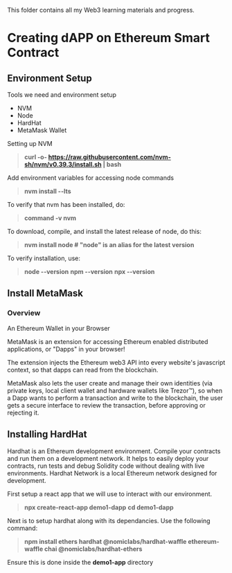 This folder contains all my Web3 learning materials and progress. 

# Creating dAPP on Ethereum Smart Contract 

## Environment Setup

Tools we need and environment setup
- NVM
- Node
- HardHat
- MetaMask Wallet

Setting up NVM 

> **curl -o- https://raw.githubusercontent.com/nvm-sh/nvm/v0.39.3/install.sh | bash**

Add environment variables for accessing node commands

> **nvm install --lts**

To verify that nvm has been installed, do:

> **command -v nvm**

To download, compile, and install the latest release of node, do this:

> **nvm install node # "node" is an alias for the latest version**

To verify installation, use: 

> **node --version**
> **npm --version**
> **npx --version**


## Install MetaMask 
### Overview

An Ethereum Wallet in your Browser

MetaMask is an extension for accessing Ethereum enabled distributed applications, or "Dapps" in your browser!

The extension injects the Ethereum web3 API into every website's javascript context, so that dapps can read from the blockchain.

MetaMask also lets the user create and manage their own identities (via private keys, local client wallet and hardware wallets like Trezor™), so when a Dapp wants to perform a transaction and write to the blockchain, the user gets a secure interface to review the transaction, before approving or rejecting it.


## Installing HardHat

Hardhat is an Ethereum development environment. Compile your contracts and run them on a development network. It helps to easily deploy your contracts, run tests and debug Solidity code without dealing with live environments. Hardhat Network is a local Ethereum network designed for development.

First setup a react app that we will use to interact with our environment. 

> **npx create-react-app demo1-dapp**
> **cd demo1-dapp**

Next is to setup hardhat along with its dependancies. Use the following command:

> **npm install ethers hardhat @nomiclabs/hardhat-waffle ethereum-waffle chai @nomiclabs/hardhat-ethers**

Ensure this is done inside the **demo1-app** directory

